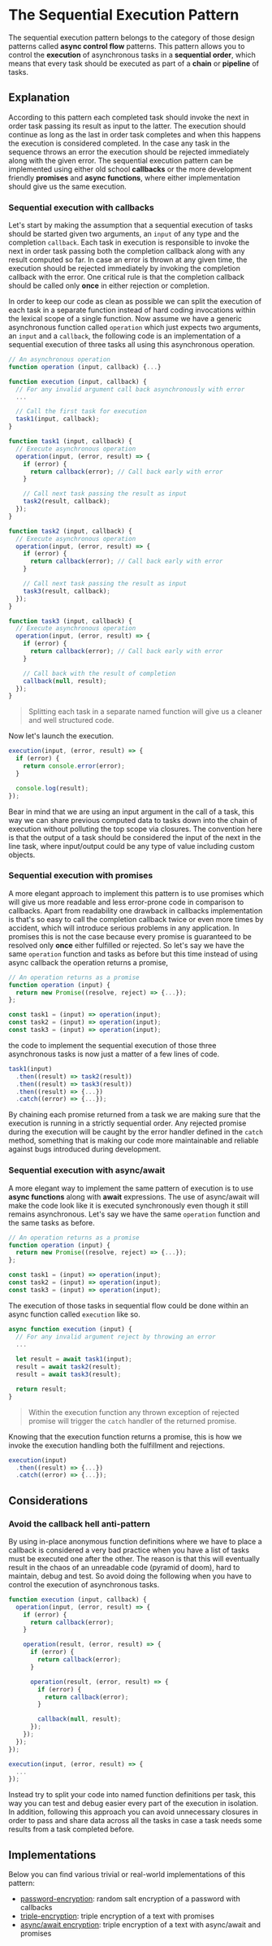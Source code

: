 # The Sequential Execution Pattern #

The sequential execution pattern belongs to the category of those design patterns called **async control flow** patterns. This pattern allows you to control the **execution** of asynchronous tasks in a **sequential order**, which means that every task should be executed as part of a **chain** or **pipeline** of tasks.

## Explanation ##

According to this pattern each completed task should invoke the next in order task passing its result as input to the latter. The execution should continue as long as the last in order task completes and when this happens the execution is considered completed. In the case any task in the sequence throws an error the execution should be rejected immediately along with the given error. The sequential execution pattern can be implemented using either old school **callbacks** or the more development friendly **promises** and **async functions**, where either implementation should give us the same execution.

### Sequential execution with callbacks ###

Let's start by making the assumption that a sequential execution of tasks should be started given two arguments, an `input` of any type and the completion `callback`. Each task in execution is responsible to invoke the next in order task passing both the completion callback along with any result computed so far. In case an error is thrown at any given time, the execution should be rejected immediately by invoking the completion callback with the error. One critical rule is that the completion callback should be called only **once** in either rejection or completion.

In order to keep our code as clean as possible we can split the execution of each task in a separate function instead of hard coding invocations within the lexical scope of a single function. Now assume we have a generic asynchronous function called `operation` which just expects two arguments, an `input` and a `callback`, the following code is an implementation of a sequential execution of three tasks all using this asynchronous operation.

```javascript
// An asynchronous operation
function operation (input, callback) {...}

function execution (input, callback) {
  // For any invalid argument call back asynchronously with error
  ...

  // Call the first task for execution
  task1(input, callback);
}

function task1 (input, callback) {
  // Execute asynchronous operation
  operation(input, (error, result) => {
    if (error) {
      return callback(error); // Call back early with error
    }

    // Call next task passing the result as input
    task2(result, callback);
  });
}

function task2 (input, callback) {
  // Execute asynchronous operation
  operation(input, (error, result) => {
    if (error) {
      return callback(error); // Call back early with error
    }

    // Call next task passing the result as input
    task3(result, callback);
  });
}

function task3 (input, callback) {
  // Execute asynchronous operation
  operation(input, (error, result) => {
    if (error) {
      return callback(error); // Call back early with error
    }

    // Call back with the result of completion
    callback(null, result);
  });
}
```

> Splitting each task in a separate named function will give us a cleaner and well structured code.

Now let's launch the execution.

```javascript
execution(input, (error, result) => {
  if (error) {
    return console.error(error);
  }

  console.log(result);
});
```

Bear in mind that we are using an input argument in the call of a task, this way we can share previous computed data to tasks down into the chain of execution without polluting the top scope via closures. The convention here is that the output of a task should be considered the input of the next in the line task, where input/output could be any type of value including custom objects.

### Sequential execution with promises ###

A more elegant approach to implement this pattern is to use promises which will give us more readable and less error-prone code in comparison to callbacks. Apart from readability one drawback in callbacks implementation is that's so easy to call the completion callback twice or even more times by accident, which will introduce serious problems in any application. In promises this is not the case because every promise is guaranteed to be resolved only **once** either fulfilled or rejected. So let's say we have the same `operation` function and tasks as before but this time instead of using async callback the operation returns a promise,

```javascript
// An operation returns as a promise
function operation (input) {
  return new Promise((resolve, reject) => {...});
};

const task1 = (input) => operation(input);
const task2 = (input) => operation(input);
const task3 = (input) => operation(input);
```

the code to implement the sequential execution of those three asynchronous tasks is now just a matter of a few lines of code.

```javascript
task1(input)
  .then((result) => task2(result))
  .then((result) => task3(result))
  .then((result) => {...})
  .catch((error) => {...});
```

By chaining each promise returned from a task we are making sure that the execution is running in a strictly sequential order. Any rejected promise during the execution will be caught by the error handler defined in the `catch` method, something that is making our code more maintainable and reliable against bugs introduced during development.

### Sequential execution with async/await ###

A more elegant way to implement the same pattern of execution is to use **async functions** along with **await** expressions. The use of async/await will make the code look like it is executed synchronously even though it still remains asynchronous. Let's say we have the same `operation` function and the same tasks as before.

```javascript
// An operation returns as a promise
function operation (input) {
  return new Promise((resolve, reject) => {...});
};

const task1 = (input) => operation(input);
const task2 = (input) => operation(input);
const task3 = (input) => operation(input);
```

The execution of those tasks in sequential flow could be done within an async function called `execution` like so.

```javascript
async function execution (input) {
  // For any invalid argument reject by throwing an error
  ...
  
  let result = await task1(input);
  result = await task2(result);
  result = await task3(result);

  return result;
}
```

> Within the execution function any thrown exception of rejected promise will trigger the `catch` handler of the returned promise.

Knowing that the execution function returns a promise, this is how we invoke the execution handling both the fulfillment and rejections.

```javascript
execution(input)
  .then((result) => {...})
  .catch((error) => {...});
```

## Considerations ##

### Avoid the callback hell anti-pattern ###

By using in-place anonymous function definitions where we have to place a callback is considered a very bad practice when you have a list of tasks must be executed one after the other. The reason is that this will eventually result in the chaos of an unreadable code (pyramid of doom), hard to maintain, debug and test. So avoid doing the following when you have to control the execution of asynchronous tasks.

```javascript
function execution (input, callback) {
  operation(input, (error, result) => {
    if (error) {
      return callback(error);
    }

    operation(result, (error, result) => {
      if (error) {
        return callback(error);
      }

      operation(result, (error, result) => {
        if (error) {
          return callback(error);
        }

        callback(null, result);
      });
    });
  });
});

execution(input, (error, result) => {
  ...
});
```

Instead try to split your code into named function definitions per task, this way you can test and debug easier every part of the execution in isolation. In addition, following this approach you can avoid unnecessary closures in order to pass and share data across all the tasks in case a task needs some results from a task completed before.

## Implementations ##

Below you can find various trivial or real-world implementations of this pattern:

* [password-encryption](password-encryption.js): random salt encryption of a password with callbacks
* [triple-encryption](triple-encryption.js): triple encryption of a text with promises
* [async/await encryption](async-encryption.js): triple encryption of a text with async/await and promises